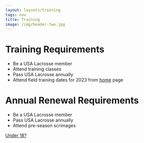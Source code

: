 ```yaml
---
layout: layouts/training
tags: nav
title: Training
image: /img/header-two.jpg
---
```

# Training Requirements
- Be a USA Lacrosse member
- Attend training classes
- Pass USA Lacrosse annually
- Attend field training dates for 2023 from [home](/) page

# Annual Renewal Requirements
- Be a USA Lacrosse member
- Pass USA Lacrosse annually
- Attend pre-season scrimages

[Under 18?](/youth)